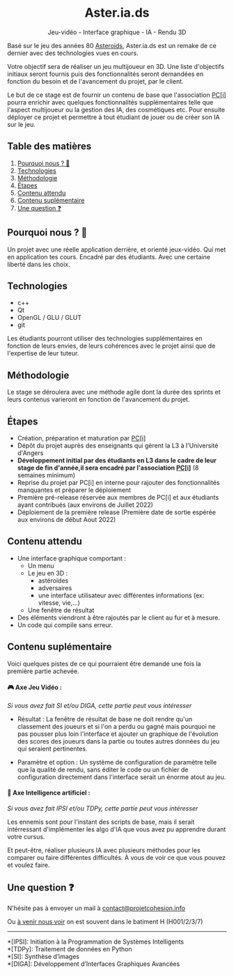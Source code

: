 <div align="center">
	<h1> Aster.ia.ds </h1>
</div>

<p align="center">
	Jeu-vidéo - Interface graphique - IA - Rendu 3D
</p>

Basé sur le jeu des années 80 [Asteroids](https://fr.wikipedia.org/wiki/Asteroids),
Aster.ia.ds est un remake de ce dernier avec des technologies vues en cours.

Votre objectif sera de réaliser un jeu multijoueur en 3D. Une liste d'objectifs initiaux seront fournis puis des fonctionnalités seront demandées en fonction du besoin et de l'avancement du projet, par le client.

Le but de ce stage est de fournir un contenu de base que l'association [PC[i]](https://projetcohesion.info) pourra enrichir avec quelques fonctionnalités supplémentaires telle que l'aspect multijoueur ou la gestion des IA, des cosmétiques etc. Pour ensuite déployer ce projet et permettre à tout étudiant de jouer ou de créer son IA sur le jeu.

## Table des matières
1. [Pourquoi nous ? 🤔](#pourquoi-nous--)
2. [Technologies](#technologies)
3. [Méthodologie](#méthodologie)
4. [Étapes](#étapes)
5. [Contenu attendu](#contenu-attendu)
6. [Contenu suplémentaire](#contenu-suplémentaire)
7. [Une question ❓](#une-question-)

## Pourquoi nous ? 🤔

 Un projet avec une réelle application derrière, et orienté jeux-vidéo.
 Qui met en application tes cours. Encadré par des étudiants.
 Avec une certaine liberté dans les choix.

## Technologies

 - c++
 - Qt
 - OpenGL / GLU / GLUT
 - git

Les étudiants pourront utiliser des technologies supplémentaires en fonction de leurs envies, de leurs cohérences avec le projet ainsi que de l'expertise de leur tuteur.

## Méthodologie

Le stage se déroulera avec une méthode agile dont la durée des sprints et leurs contenus varieront en fonction de l'avancement du projet. 

## Étapes

 - Création, préparation et maturation par [PC[i]](https://projetcohesion.info)
 - Dépôt du projet auprès des enseignants qui gèrent la L3 à l'Université d'Angers
 - **Développement initial par des étudiants en L3 dans le cadre de leur stage de fin d'année,il sera encadré par l'association [PC[i]](https://projetcohesion.info)** (8 semaines minimum)
 - Reprise du projet par PC[i] en interne pour rajouter des fonctionnalités manquantes et préparer le déploiement
 - Première pré-release réservée aux membres de PC[i] et aux étudiants ayant contribués (aux environs de Juillet 2022)
 - Déploiement de la première release (Première date de sortie espérée aux environs de début Aout 2022)
 
## Contenu attendu

  - Une interface graphique comportant :
    - Un menu
    - Le jeu en 3D :
		- astéroïdes
		- adversaires
		- une interface utilisateur avec différentes informations (ex: vitesse, vie,...)
    - Une fenêtre de résultat
  - Des éléments viendront à être rajoutés par le client au fur et à mesure.
  - Un code qui compile sans erreur.

## Contenu suplémentaire

Voici quelques pistes de ce qui pourraient être demandé une fois la première partie achevée.

#### 🎮 Axe Jeu Vidéo :
*Si vous avez fait SI et/ou DIGA, cette partie peut vous intéresser*

 - Résultat :
 	La fenêtre de résultat de base ne doit rendre qu'un classement des joueurs et si l'on a perdu ou gagné
 	mais pourquoi ne pas pousser plus loin l'interface et ajouter un graphique de l'évolution des scores des joueurs dans la partie	ou toutes autres données du jeu qui seraient pertinentes.


 - Paramètre et option :
 	Un système de configuration de paramètre telle que la qualité de rendu, sans éditer le code ou un fichier de configuration
	directement dans l'interface serait un énorme atout au jeu.
   
   
#### 🧠 Axe Intelligence artificiel :
*Si vous avez fait IPSI et/ou TDPy, cette partie peut vous intéresser*

Les ennemis sont pour l'instant des scripts de base,
mais il serait intérressant d'implémenter les algo d'IA que vous avez pu apprendre durant votre cursus.

Et peut-être, réaliser plusieurs IA avec plusieurs méthodes pour les comparer ou faire différentes difficultés.
À vous de voir ce que vous pouvez et voulez faire.

## Une question ❓

N'hésite pas à envoyer un mail à contact@projetcohesion.info

Ou [à venir nous voir](https://projetcohesion.info/a-propos/#bureau) on est souvent dans le batiment H (H001/2/3/7)


<hr/>
*[IPSI]: Initiation à la Programmation de Systèmes Intelligents <br/>
*[TDPy]: Traitement de données en Python <br/>
*[SI]: Synthèse d’images <br/>
*[DIGA]:  Développement d’Interfaces Graphiques Avancées <br/>
